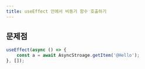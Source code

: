 ```yaml
---
title: useEffect 안에서 비동기 함수 호출하기
---
```


## 문제점

```javascript
useEffect(async () => {
    const a = await AsyncStroage.getItem('@Hello');
}, []);
```
